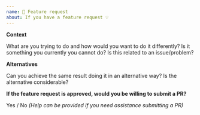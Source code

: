 ```yaml
---
name: 🚀 Feature request
about: If you have a feature request 💡
---
```


**Context**

What are you trying to do and how would you want to do it differently? Is it something you currently 
you cannot do? Is this related to an issue/problem?

**Alternatives**

Can you achieve the same result doing it in an alternative way? Is the alternative considerable?

**If the feature request is approved, would you be willing to submit a PR?**

Yes / No _(Help can be provided if you need assistance submitting a PR)_